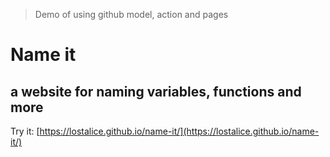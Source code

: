 > Demo of using github model, action and pages

# Name it
## a website for naming variables, functions and more

Try it: [https://lostalice.github.io/name-it/](https://lostalice.github.io/name-it/)
